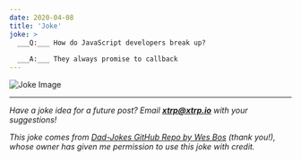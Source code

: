 ```yaml
---
date: 2020-04-08
title: 'Joke'
joke: >
  ___Q:___ How do JavaScript developers break up?
  
  ___A:___ They always promise to callback
---
```


![Joke Image](https://private.xtrp.io/projects/DailyDeveloperJokes/public_image_server/images/5e1259b29fe07.png)

---
*Have a joke idea for a future post? Email **[xtrp@xtrp.io](mailto:xtrp@xtrp.io)** with your suggestions!*

*This joke comes from [Dad-Jokes GitHub Repo by Wes Bos](https://github.com/wesbos/dad-jokes) (thank you!), whose owner has given me permission to use this joke with credit.*

<!-- 
Joke text:
**Q:** How do JavaScript developers break up?

**A:** They always promise to callback
 -->

